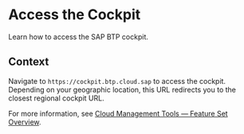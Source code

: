 <!-- loio4e750660b72e4fd6b2485ffb0b3cbdca -->

# Access the Cockpit

Learn how to access the SAP BTP cockpit.



## Context

Navigate to `https://cockpit.btp.cloud.sap` to access the cockpit. Depending on your geographic location, this URL redirects you to the closest regional cockpit URL.

For more information, see [Cloud Management Tools — Feature Set Overview](../10-concepts/cloud-management-tools-feature-set-overview-caf4e4e.md).

